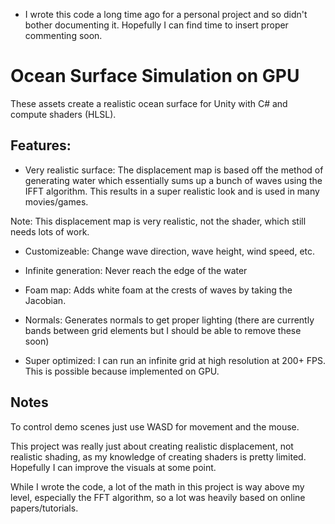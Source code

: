 * I wrote this code a long time ago for a personal project and so didn't bother documenting it. Hopefully I can find time to insert proper commenting soon. 

# Ocean Surface Simulation on GPU
These assets create a realistic ocean surface for Unity with C# and compute shaders (HLSL). 

## Features:

- Very realistic surface: The displacement map is based off the method of generating water which essentially sums up a bunch of waves using the IFFT algorithm. This results in a super realistic look and is used in many movies/games. 

Note: This displacement map is very realistic, not the shader, which still needs lots of work. 

- Customizeable: Change wave direction, wave height, wind speed, etc. 

- Infinite generation: Never reach the edge of the water

- Foam map: Adds white foam at the crests of waves by taking the Jacobian. 

- Normals: Generates normals to get proper lighting (there are currently bands between grid elements but I should be able to remove these soon)

- Super optimized: I can run an infinite grid at high resolution at 200+ FPS. This is possible because implemented on GPU. 


## Notes

To control demo scenes just use WASD for movement and the mouse. 

This project was really just about creating realistic displacement, not realistic shading, as my knowledge of creating shaders is pretty limited. Hopefully I can improve the visuals at some point.

While I wrote the code, a lot of the math in this project is way above my level, especially the FFT algorithm, so a lot was heavily based on online papers/tutorials. 
